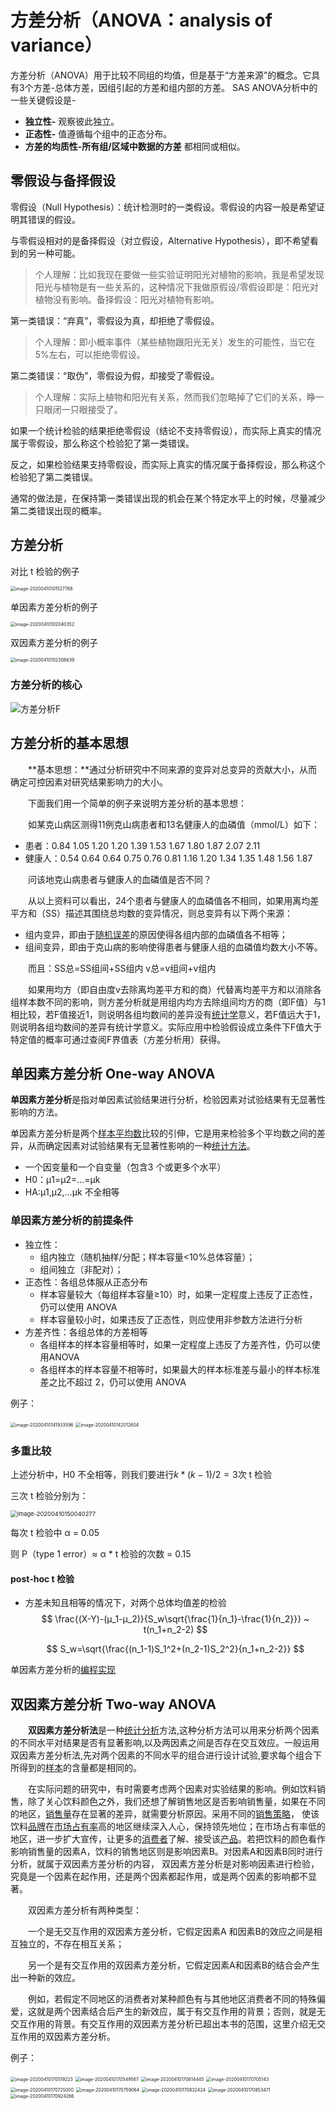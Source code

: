 # 方差分析（ANOVA：analysis of variance）

方差分析（ANOVA）用于比较不同组的均值，但是基于“方差来源”的概念。它具有3个方差-总体方差，因组引起的方差和组内部的方差。
SAS ANOVA分析中的一些关键假设是-

- **独立性-** 观察彼此独立。
- **正态性-** 值遵循每个组中的正态分布。
- **方差的均质性-**所有组/区域中数据**的方差** 都相同或相似。



## 零假设与备择假设

零假设（Null Hypothesis）：统计检测时的一类假设。零假设的内容一般是希望证明其错误的假设。

与零假设相对的是备择假设（对立假设，Alternative Hypothesis），即不希望看到的另一种可能。

> 个人理解：比如我现在要做一些实验证明阳光对植物的影响，我是希望发现阳光与植物是有一些关系的，这种情况下我做原假设/零假设即是：阳光对植物没有影响。备择假设：阳光对植物有影响。

第一类错误：“弃真”，零假设为真，却拒绝了零假设。

> 个人理解：即小概率事件（某些植物跟阳光无关）发生的可能性，当它在5%左右，可以拒绝零假设。

第二类错误：“取伪”，零假设为假，却接受了零假设。

> 个人理解：实际上植物和阳光有关系，然而我们忽略掉了它们的关系，睁一只眼闭一只眼接受了。



如果一个统计检验的结果拒绝零假设（结论不支持零假设），而实际上真实的情况属于零假设，那么称这个检验犯了第一类错误。

反之，如果检验结果支持零假设，而实际上真实的情况属于备择假设，那么称这个检验犯了第二类错误。

通常的做法是，在保持第一类错误出现的机会在某个特定水平上的时候，尽量减少第二类错误出现的概率。





## 方差分析

对比 t 检验的例子

<img src="http://img.elixir-zh.cn/uPic/image-20200410101527768.png" alt="image-20200410101527768" style="zoom:50%;" />

单因素方差分析的例子

<img src="http://img.elixir-zh.cn/uPic/image-20200410102040352.png" alt="image-20200410102040352" style="zoom:50%;" />



双因素方差分析的例子

<img src="http://img.elixir-zh.cn/uPic/image-20200410102308639.png" alt="image-20200410102308639" style="zoom:50%;" />



### 方差分析的核心

![方差分析F](http://img.elixir-zh.cn/uPic/方差分析F.jpg)



## 方差分析的基本思想

　　**基本思想：**通过分析研究中不同来源的变异对总变异的贡献大小，从而确定可控因素对研究结果影响力的大小。

　　下面我们用一个简单的例子来说明方差分析的基本思想：

　　如某克山病区测得11例克山病患者和13名健康人的血磷值（mmol/L）如下：

- 患者：0.84 1.05 1.20 1.20 1.39 1.53 1.67 1.80 1.87 2.07 2.11
- 健康人：0.54 0.64 0.64 0.75 0.76 0.81 1.16 1.20 1.34 1.35 1.48 1.56 1.87

　　问该地克山病患者与健康人的血磷值是否不同？

　　从以上资料可以看出，24个患者与健康人的血磷值各不相同，如果用离均差平方和（SS）描述其围绕总均数的变异情况，则总变异有以下两个来源：

- 组内变异，即由于[随机误差](https://wiki.mbalib.com/wiki/随机误差)的原因使得各组内部的血磷值各不相等；
- 组间变异，即由于克山病的影响使得患者与健康人组的血磷值均数大小不等。

　　而且：SS总=SS组间+SS组内 v总=v组间+v组内

　　如果用均方（即自由度v去除离均差平方和的商）代替离均差平方和以消除各组样本数不同的影响，则方差分析就是用组内均方去除组间均方的商（即F值）与1相比较，若F值接近1，则说明各组均数间的差异没有[统计学](https://wiki.mbalib.com/wiki/统计学)意义，若F值远大于1，则说明各组均数间的差异有统计学意义。实际应用中检验假设成立条件下F值大于特定值的概率可通过查阅F界值表（方差分析用）获得。



## 单因素方差分析 One-way ANOVA

**单因素方差分析**是指对单因素试验结果进行分析，检验因素对试验结果有无显著性影响的方法。

单因素方差分析是两个[样本](https://wiki.mbalib.com/wiki/样本)[平均数](https://wiki.mbalib.com/wiki/平均数)比较的引伸，它是用来检验多个平均数之间的差异，从而确定因素对试验结果有无显著性影响的一种[统计方法](https://wiki.mbalib.com/wiki/统计方法)。

- 一个因变量和一个自变量（包含3 个或更多个水平）
- H0：μ1=μ2=…=μk
- HA:μ1,μ2,…μk 不全相等

### 单因素方差分析的前提条件

- 独立性：
  - 组内独立（随机抽样/分配；样本容量<10%总体容量）；
  - 组间独立（非配对）；
- 正态性：各组总体服从正态分布
  - 样本容量较大（每组样本容量≥10）时，如果一定程度上违反了正态性，仍可以使用 ANOVA
  - 样本容量较小时，如果违反了正态性，则应使用非参数方法进行分析
- 方差齐性：各组总体的方差相等
  - 各组样本的样本容量相等时，如果一定程度上违反了方差齐性，仍可以使用ANOVA
  - 各组样本的样本容量不相等时，如果最大的样本标准差与最小的样本标准差之比不超过 2，仍可以使用 ANOVA

例子：

<img src="http://img.elixir-zh.cn/uPic/image-20200410141933596.png" alt="image-20200410141933596" style="zoom:50%;" />

<img src="http://img.elixir-zh.cn/uPic/image-20200410142012604.png" alt="image-20200410142012604" style="zoom:50%;" />



### 多重比较

上述分析中，H0 不全相等，则我们要进行$k*(k-1)/2=3$次 t 检验

三次 t 检验分别为：

<img src="http://img.elixir-zh.cn/uPic/image-20200410150040277.png" alt="image-20200410150040277" style="zoom: 67%;" />

每次 t 检验中 α = 0.05

则 P（type 1 error）≈ α * t 检验的次数 = 0.15

#### post-hoc t 检验

- 方差未知且相等的情况下，对两个总体均值差的检验
  $$
  \frac{(X-Y)-(μ_1-μ_2)}{S_w\sqrt{\frac{1}{n_1}-\frac{1}{n_2}}} ~ t(n_1+n_2-2)
  $$

  $$
  S_w=\sqrt{\frac{(n_1-1)S_1^2+(n_2-1)S_2^2}{n_1+n_2-2}}
  $$

单因素方差分析的[编程实现](https://github.com/Terry-bear/algorithm-100/blob/master/statistics/main_anova.py)



## 双因素方差分析 Two-way ANOVA

　　**双因素方差分析法**是一种[统计分析](https://wiki.mbalib.com/wiki/统计分析)方法,这种分析方法可以用来分析两个因素的不同水平对结果是否有显著影响,以及两因素之间是否存在交互效应。一般运用双因素方差分析法,先对两个因素的不同水平的组合进行设计试验,要求每个组合下所得到的[样本](https://wiki.mbalib.com/wiki/样本)的含量都是相同的。

　　在实际问题的研究中，有时需要考虑两个因素对实验结果的影响。例如饮料销售，除了关心饮料颜色之外，我们还想了解销售地区是否影响销售量，如果在不同的地区，[销售量](https://wiki.mbalib.com/wiki/销售量)存在显著的差异，就需要分析原因。采用不同的[销售策略](https://wiki.mbalib.com/wiki/销售策略)， 使该饮料[品牌](https://wiki.mbalib.com/wiki/品牌)在[市场占有率](https://wiki.mbalib.com/wiki/市场占有率)高的地区继续深入人心，保持领先地位；在市场占有率低的地区，进一步扩大宣传，让更多的[消费者](https://wiki.mbalib.com/wiki/消费者)了解、接受该[产品](https://wiki.mbalib.com/wiki/产品)。若把饮料的颜色看作影响销售量的因素A，饮料的销售地区则是影响因素B。对因素A和因素B同时进行分析，就属于双因素方差分析的内容， 双因素方差分析是对影响因素进行检验，究竟是一个因素在起作用，还是两个因素都起作用，或是两个因素的影响都不显著。



　　双因素方差分析有两种类型：

　　一个是无交互作用的双因素方差分析，它假定因素A 和因素B的效应之间是相互独立的，不存在相互关系；

　　另一个是有交互作用的双因素方差分析，它假定因素A和因素B的结合会产生出一种新的效应。

　　例如，若假定不同地区的消费者对某种颜色有与其他地区消费者不同的特殊偏爱，这就是两个因素结合后产生的新效应，属于有交互作用的背景；否则，就是无交互作用的背景。有交互作用的双因素方差分析已超出本书的范围，这里介绍无交互作用的双因素方差分析。

例子：

<img src="http://img.elixir-zh.cn/uPic/image-20200410170519223.png" alt="image-20200410170519223" style="zoom:50%;" />

<img src="http://img.elixir-zh.cn/uPic/image-20200410170549567.png" alt="image-20200410170549567" style="zoom:50%;" />

<img src="http://img.elixir-zh.cn/uPic/image-20200410170614445.png" alt="image-20200410170614445" style="zoom:50%;" />

<img src="http://img.elixir-zh.cn/uPic/image-20200410170705143.png" alt="image-20200410170705143" style="zoom:50%;" />

<img src="http://img.elixir-zh.cn/uPic/image-20200410170725000.png" alt="image-20200410170725000" style="zoom:50%;" />

<img src="http://img.elixir-zh.cn/uPic/image-20200410170759064.png" alt="image-20200410170759064" style="zoom:50%;" />

<img src="http://img.elixir-zh.cn/uPic/image-20200410170832424.png" alt="image-20200410170832424" style="zoom:50%;" />

<img src="http://img.elixir-zh.cn/uPic/image-20200410170853471.png" alt="image-20200410170853471" style="zoom:50%;" />

<img src="/Users/terry/Library/Application%20Support/typora-user-images/image-20200410170924266.png" alt="image-20200410170924266" style="zoom:50%;" />

